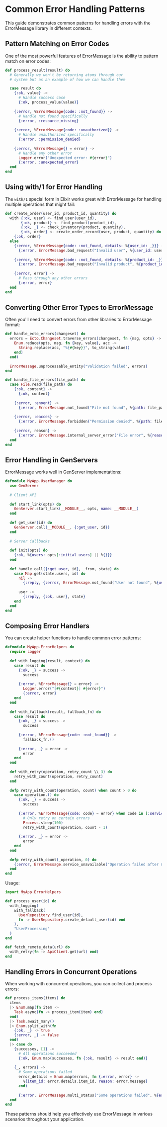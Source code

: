 # Common Error Handling Patterns

This guide demonstrates common patterns for handling errors with the ErrorMessage library in different contexts.

## Pattern Matching on Error Codes

One of the most powerful features of ErrorMessage is the ability to pattern match on error codes:

```elixir
def process_result(result) do
  # Generally we won't be returning atoms through our
  # system but as an example of how we can handle them

  case result do
    {:ok, value} ->
      # Handle success case
      {:ok, process_value(value)}
      
    {:error, %ErrorMessage{code: :not_found}} ->
      # Handle not found specifically
      {:error, :resource_missing}
      
    {:error, %ErrorMessage{code: :unauthorized}} ->
      # Handle unauthorized specifically
      {:error, :permission_denied}
      
    {:error, %ErrorMessage{} = error} ->
      # Handle any other error
      Logger.error("Unexpected error: #{error}")
      {:error, :unexpected_error}
  end
end
```

## Using with/1 for Error Handling

The `with/1` special form in Elixir works great with ErrorMessage for handling multiple operations that might fail:

```elixir
def create_order(user_id, product_id, quantity) do
  with {:ok, user} <- find_user(user_id),
       {:ok, product} <- find_product(product_id),
       {:ok, _} <- check_inventory(product, quantity),
       {:ok, order} <- create_order_record(user, product, quantity) do
    {:ok, order}
  else
    {:error, %ErrorMessage{code: :not_found, details: %{user_id: _}}} ->
      {:error, ErrorMessage.bad_request("Invalid user", %{user_id: user_id})}
      
    {:error, %ErrorMessage{code: :not_found, details: %{product_id: _}}} ->
      {:error, ErrorMessage.bad_request("Invalid product", %{product_id: product_id})}
      
    {:error, error} ->
      # Pass through any other errors
      {:error, error}
  end
end
```

## Converting Other Error Types to ErrorMessage

Often you'll need to convert errors from other libraries to ErrorMessage format:

```elixir
def handle_ecto_errors(changeset) do
  errors = Ecto.Changeset.traverse_errors(changeset, fn {msg, opts} ->
    Enum.reduce(opts, msg, fn {key, value}, acc ->
      String.replace(acc, "%{#{key}}", to_string(value))
    end)
  end)
  
  ErrorMessage.unprocessable_entity("Validation failed", errors)
end

def handle_file_errors(file_path) do
  case File.read(file_path) do
    {:ok, content} ->
      {:ok, content}
      
    {:error, :enoent} ->
      {:error, ErrorMessage.not_found("File not found", %{path: file_path})}
      
    {:error, :eacces} ->
      {:error, ErrorMessage.forbidden("Permission denied", %{path: file_path})}
      
    {:error, reason} ->
      {:error, ErrorMessage.internal_server_error("File error", %{reason: reason, path: file_path})}
  end
end
```

## Error Handling in GenServers

ErrorMessage works well in GenServer implementations:

```elixir
defmodule MyApp.UserManager do
  use GenServer
  
  # Client API
  
  def start_link(opts) do
    GenServer.start_link(__MODULE__, opts, name: __MODULE__)
  end
  
  def get_user(id) do
    GenServer.call(__MODULE__, {:get_user, id})
  end
  
  # Server Callbacks
  
  def init(opts) do
    {:ok, %{users: opts[:initial_users] || %{}}}
  end
  
  def handle_call({:get_user, id}, _from, state) do
    case Map.get(state.users, id) do
      nil ->
        {:reply, {:error, ErrorMessage.not_found("User not found", %{user_id: id})}, state}
        
      user ->
        {:reply, {:ok, user}, state}
    end
  end
end
```

## Composing Error Handlers

You can create helper functions to handle common error patterns:

```elixir
defmodule MyApp.ErrorHelpers do
  require Logger
  
  def with_logging(result, context) do
    case result do
      {:ok, _} = success ->
        success
        
      {:error, %ErrorMessage{} = error} ->
        Logger.error("[#{context}] #{error}")
        {:error, error}
    end
  end
  
  def with_fallback(result, fallback_fn) do
    case result do
      {:ok, _} = success ->
        success
        
      {:error, %ErrorMessage{code: :not_found}} ->
        fallback_fn.()
        
      {:error, _} = error ->
        error
    end
  end
  
  def with_retry(operation, retry_count \\ 3) do
    retry_with_count(operation, retry_count)
  end
  
  defp retry_with_count(operation, count) when count > 0 do
    case operation.() do
      {:ok, _} = success ->
        success
        
      {:error, %ErrorMessage{code: code} = error} when code in [:service_unavailable, :gateway_timeout] ->
        # Only retry on certain errors
        Process.sleep(100)
        retry_with_count(operation, count - 1)
        
      {:error, _} = error ->
        error
    end
  end
  
  defp retry_with_count(_operation, 0) do
    {:error, ErrorMessage.service_unavailable("Operation failed after multiple retries")}
  end
end
```

Usage:

```elixir
import MyApp.ErrorHelpers

def process_user(id) do
  with_logging(
    with_fallback(
      UserRepository.find_user(id),
      fn -> UserRepository.create_default_user(id) end
    ),
    "UserProcessing"
  )
end

def fetch_remote_data(url) do
  with_retry(fn -> ApiClient.get(url) end)
end
```

## Handling Errors in Concurrent Operations

When working with concurrent operations, you can collect and process errors:

```elixir
def process_items(items) do
  items
  |> Enum.map(fn item ->
    Task.async(fn -> process_item(item) end)
  end)
  |> Task.await_many()
  |> Enum.split_with(fn
    {:ok, _} -> true
    {:error, _} -> false
  end)
  |> case do
    {successes, []} ->
      # All operations succeeded
      {:ok, Enum.map(successes, fn {:ok, result} -> result end)}
      
    {_, errors} ->
      # Some operations failed
      error_details = Enum.map(errors, fn {:error, error} -> 
        %{item_id: error.details.item_id, reason: error.message}
      end)
      
      {:error, ErrorMessage.multi_status("Some operations failed", %{errors: error_details})}
  end
end
```

These patterns should help you effectively use ErrorMessage in various scenarios throughout your application.
